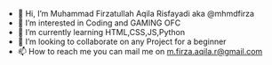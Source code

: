 - 👋 Hi, I’m Muhammad Firzatullah Aqila Risfayadi aka @mhmdfirza
- 👀 I’m interested in Coding and GAMING OFC
- 🌱 I’m currently learning HTML,CSS,JS,Python
- 💞️ I’m looking to collaborate on any Project for a beginner
- 📫 How to reach me you can mail me on m.firza.aqila.r@gmail.com

<!---
mhmdfirza/mhmdfirza is a ✨ special ✨ repository because its `README.md` (this file) appears on your GitHub profile.
You can click the Preview link to take a look at your changes.
--->
